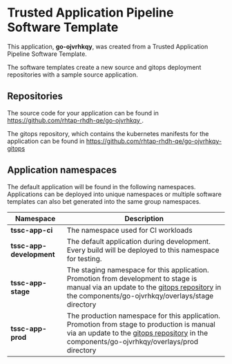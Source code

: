# Trusted Application Pipeline Software Template

This application, **go-ojvrhkqy**, was created from a Trusted Application Pipeline Software Template.

The software templates create a new source and gitops deployment repositories with a sample source application. 

## Repositories

The source code for your application can be found in [https://github.com/rhtap-rhdh-qe/go-ojvrhkqy ](https://github.com/rhtap-rhdh-qe/go-ojvrhkqy ).
 
The gitops repository, which contains the kubernetes manifests for the application can be found in 
[https://github.com/rhtap-rhdh-qe/go-ojvrhkqy-gitops ](https://github.com/rhtap-rhdh-qe/go-ojvrhkqy-gitops ) 

## Application namespaces 

The default application will be found in the following namespaces. Applications can be deployed into unique namespaces or multiple software templates can also bet generated into the same group namespaces.  

|  Namespace   |  Description   |  
| -------- | -------- |
| **tssc-app-ci** | The namespace used for CI workloads |
| **tssc-app-development** | The default application during development. Every build will be deployed to this namespace for testing. |
| **tssc-app-stage** | The staging namespace for this application. Promotion from development to stage is manual via an update to the [gitops repository](https://github.com/rhtap-rhdh-qe/go-ojvrhkqy-gitops ) in the components/go-ojvrhkqy/overlays/stage directory |
| **tssc-app-prod** | The production namespace for this application. Promotion from stage to production is manual via an update to the [gitops repository](https://github.com/rhtap-rhdh-qe/go-ojvrhkqy-gitops ) in the components/go-ojvrhkqy/overlays/prod directory |